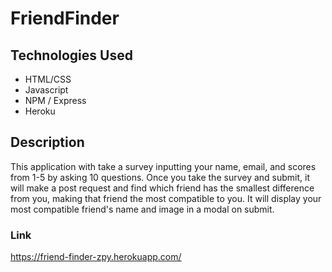# FriendFinder

## Technologies Used
- HTML/CSS
- Javascript
- NPM / Express
- Heroku

## Description
This application with take a survey inputting your name, email, and scores from 1-5 by asking 10 questions. Once you take the survey and submit, it will make a post request and find which friend has the smallest difference from you, making that friend the most compatible to you. It will display your most compatible friend's name and image in a modal on submit.

### Link 
https://friend-finder-zpy.herokuapp.com/
